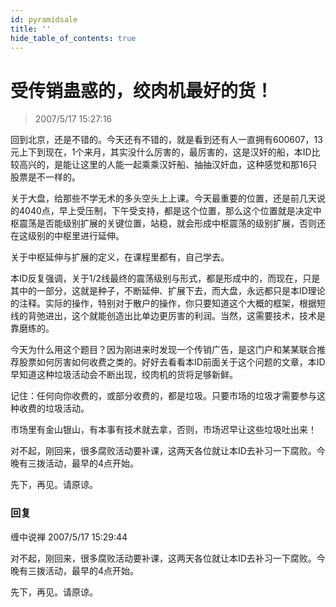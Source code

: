 ```yaml
---
id: pyramidsale
title: ''
hide_table_of_contents: true
---
```


# 受传销蛊惑的，绞肉机最好的货！

> 2007/5/17 15:27:16

回到北京，还是不错的。今天还有不错的，就是看到还有人一直拥有600607，13元上下到现在，1个来月，其实没什么厉害的，最厉害的，这是汉奸的船，本ID比较高兴的，是能让这里的人能一起乘乘汉奸船、抽抽汉奸血，这种感觉和那16只股票是不一样的。

关于大盘，给那些不学无术的多头空头上上课。今天最重要的位置，还是前几天说的4040点，早上受压制，下午受支持，都是这个位置，那么这个位置就是决定中枢震荡是否能级别扩展的关键位置，站稳，就会形成中枢震荡的级别扩展，否则还在这级别的中枢里进行延伸。

关于中枢延伸与扩展的定义，在课程里都有，自己学去。

本ID反复强调，关于1/2线最终的震荡级别与形式，都是形成中的，而现在，只是其中的一部分，这就是种子，不断延伸、扩展下去，而大盘，永远都只是本ID理论的注释。实际的操作，特别对于散户的操作，你只要知道这个大概的框架，根据短线的背弛进出，这个就能创造出比单边更厉害的利润。当然，这需要技术，技术是靠磨练的。

今天为什么用这个题目？因为刚进来时发现一个传销广告，是这门户和某某联合推荐股票如何厉害如何收费之类的。好好去看看本ID前面关于这个问题的文章，本ID早知道这种垃圾活动会不断出现，绞肉机的货将足够新鲜。

<div style={{color: '#FF0000', fontWeight: 'bold', marginTop: '5px', marginBottom: '10px'}}>
记住：任何向你收费的，或部分收费的，都是垃圾。只要市场的垃圾才需要参与这种收费的垃圾活动。
</div>

市场里有金山银山，有本事有技术就去拿，否则，市场迟早让这些垃圾吐出来！

<div style={{color: '#FF0000', fontWeight: 'bold', fontSize: '14px', marginTop: '5px', marginBottom: '5px'}}>

对不起，刚回来，很多腐败活动要补课，这两天各位就让本ID去补习一下腐败。今晚有三拨活动，最早的4点开始。

先下，再见。请原谅。
</div>

### 回复

<div class='blog-comment'>
<span class='blog-comment-chan'>缠中说禅</span> 2007/5/17 15:29:44<br/>

对不起，刚回来，很多腐败活动要补课，这两天各位就让本ID去补习一下腐败。今晚有三拨活动，最早的4点开始。

先下，再见。请原谅。
</div>
